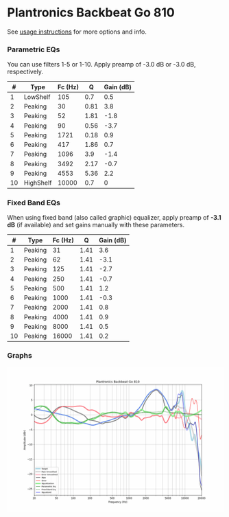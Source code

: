 # Plantronics Backbeat Go 810
See [usage instructions](https://github.com/jaakkopasanen/AutoEq#usage) for more options and info.

### Parametric EQs
You can use filters 1-5 or 1-10. Apply preamp of -3.0 dB or -3.0 dB, respectively.

|   # | Type      |   Fc (Hz) |    Q |   Gain (dB) |
|-----|-----------|-----------|------|-------------|
|   1 | LowShelf  |       105 | 0.7  |         0.5 |
|   2 | Peaking   |        30 | 0.81 |         3.8 |
|   3 | Peaking   |        52 | 1.81 |        -1.8 |
|   4 | Peaking   |        90 | 0.56 |        -3.7 |
|   5 | Peaking   |      1721 | 0.18 |         0.9 |
|   6 | Peaking   |       417 | 1.86 |         0.7 |
|   7 | Peaking   |      1096 | 3.9  |        -1.4 |
|   8 | Peaking   |      3492 | 2.17 |        -0.7 |
|   9 | Peaking   |      4553 | 5.36 |         2.2 |
|  10 | HighShelf |     10000 | 0.7  |         0   |

### Fixed Band EQs
When using fixed band (also called graphic) equalizer, apply preamp of **-3.1 dB** (if available) and set gains manually with these parameters.

|   # | Type    |   Fc (Hz) |    Q |   Gain (dB) |
|-----|---------|-----------|------|-------------|
|   1 | Peaking |        31 | 1.41 |         3.6 |
|   2 | Peaking |        62 | 1.41 |        -3.1 |
|   3 | Peaking |       125 | 1.41 |        -2.7 |
|   4 | Peaking |       250 | 1.41 |        -0.7 |
|   5 | Peaking |       500 | 1.41 |         1.2 |
|   6 | Peaking |      1000 | 1.41 |        -0.3 |
|   7 | Peaking |      2000 | 1.41 |         0.8 |
|   8 | Peaking |      4000 | 1.41 |         0.9 |
|   9 | Peaking |      8000 | 1.41 |         0.5 |
|  10 | Peaking |     16000 | 1.41 |         0.2 |

### Graphs
![](./Plantronics%20Backbeat%20Go%20810.png)
